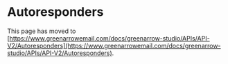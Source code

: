 # Autoresponders

This page has moved to [https://www.greenarrowemail.com/docs/greenarrow-studio/APIs/API-V2/Autoresponders](https://www.greenarrowemail.com/docs/greenarrow-studio/APIs/API-V2/Autoresponders).

